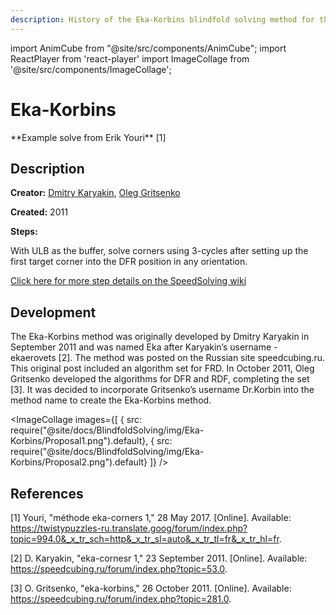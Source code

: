 ```yaml
---
description: History of the Eka-Korbins blindfold solving method for the Rubik's Cube.
---
```


import AnimCube from "@site/src/components/AnimCube";
import ReactPlayer from 'react-player'
import ImageCollage from '@site/src/components/ImageCollage';

# Eka-Korbins

<AnimCube params="config=../../ReconstructionConfig.txt&initmove=B2 L' D2 L2 D2 U' L' R D L D L D F2 R' D U&move={Scramble: B2 L' D2 L2 D2 U' L' R D L D L D F2 R' D U}{Buffer -> UBR -> FLU: R' F l' D2 R U R' D2 R U' x' F' R}R' F l' D2 R U R' D2 R U' x' F' R{Buffer -> FRD -> LFD: R U2 R' DR U2 R' D'}R U2 R' D R U2 R' D'{Buffer -> RBD -> DBL: D' x D2 L U2 L' D2 L U2 r' D}D' x D2 L U2 L' D2 L U2 r' D{Buffer -> FUR -> RUB: F x DL U2 L' D' L U2 r' F}F x D L U2 L' D' L U2 r' F'" width="600px" height="400px" />
**Example solve from Erik Youri** [1]

## Description

**Creator:** [Dmitry Karyakin](CubingContributors/MethodDevelopers.md#karyakin-dmitry), [Oleg Gritsenko](CubingContributors/MethodDevelopers.md#gritsenko-oleg)

**Created:** 2011

**Steps:**

With ULB as the buffer, solve corners using 3-cycles after setting up the first target corner into the DFR position in any orientation.

[Click here for more step details on the SpeedSolving wiki](https://www.speedsolving.com/wiki/index.php?title=Eka)

## Development

The Eka-Korbins method was originally developed by Dmitry Karyakin in September 2011 and was named Eka after Karyakin’s username - ekaerovets [2]. The method was posted on the Russian site speedcubing.ru. This original post included an algorithm set for FRD. In October 2011, Oleg Gritsenko developed the algorithms for DFR and RDF, completing the set [3]. It was decided to incorporate Gritsenko’s username Dr.Korbin into the method name to create the Eka-Korbins method.

<ImageCollage
images={[
{ src: require("@site/docs/BlindfoldSolving/img/Eka-Korbins/Proposal1.png").default},
{ src: require("@site/docs/BlindfoldSolving/img/Eka-Korbins/Proposal2.png").default}
]}
/>

## References

[1] Youri, "méthode eka-corners 1," 28 May 2017. [Online]. Available: https://twistypuzzles-ru.translate.goog/forum/index.php?topic=994.0&_x_tr_sch=http&_x_tr_sl=auto&_x_tr_tl=fr&_x_tr_hl=fr.

[2] D. Karyakin, "eka-cornesr 1," 23 September 2011. [Online]. Available: https://speedcubing.ru/forum/index.php?topic=53.0.

[3] O. Gritsenko, "eka-korbins," 26 October 2011. [Online]. Available: https://speedcubing.ru/forum/index.php?topic=281.0.
